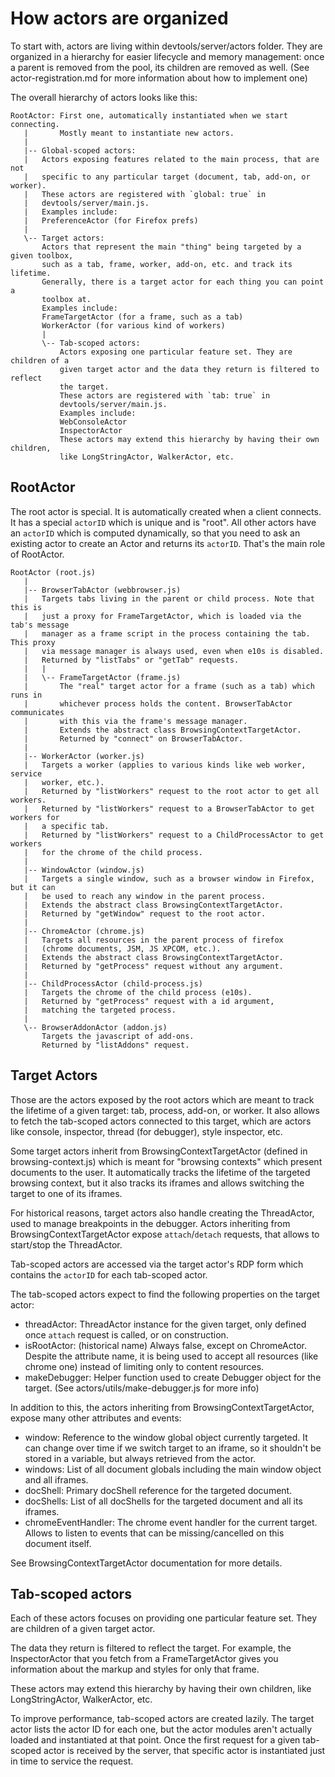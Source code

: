 # How actors are organized

To start with, actors are living within devtools/server/actors folder.
They are organized in a hierarchy for easier lifecycle and memory management:
once a parent is removed from the pool, its children are removed as well.
(See actor-registration.md for more information about how to implement one)

The overall hierarchy of actors looks like this:

```
RootActor: First one, automatically instantiated when we start connecting.
   |       Mostly meant to instantiate new actors.
   |
   |-- Global-scoped actors:
   |   Actors exposing features related to the main process, that are not
   |   specific to any particular target (document, tab, add-on, or worker).
   |   These actors are registered with `global: true` in
   |   devtools/server/main.js.
   |   Examples include:
   |   PreferenceActor (for Firefox prefs)
   |
   \-- Target actors:
       Actors that represent the main "thing" being targeted by a given toolbox,
       such as a tab, frame, worker, add-on, etc. and track its lifetime.
       Generally, there is a target actor for each thing you can point a
       toolbox at.
       Examples include:
       FrameTargetActor (for a frame, such as a tab)
       WorkerActor (for various kind of workers)
       |
       \-- Tab-scoped actors:
           Actors exposing one particular feature set. They are children of a
           given target actor and the data they return is filtered to reflect
           the target.
           These actors are registered with `tab: true` in
           devtools/server/main.js.
           Examples include:
           WebConsoleActor
           InspectorActor
           These actors may extend this hierarchy by having their own children,
           like LongStringActor, WalkerActor, etc.
```

## RootActor

The root actor is special. It is automatically created when a client connects.
It has a special `actorID` which is unique and is "root".
All other actors have an `actorID` which is computed dynamically,
so that you need to ask an existing actor to create an Actor
and returns its `actorID`. That's the main role of RootActor.

```
RootActor (root.js)
   |
   |-- BrowserTabActor (webbrowser.js)
   |   Targets tabs living in the parent or child process. Note that this is
   |   just a proxy for FrameTargetActor, which is loaded via the tab's message
   |   manager as a frame script in the process containing the tab. This proxy
   |   via message manager is always used, even when e10s is disabled.
   |   Returned by "listTabs" or "getTab" requests.
   |   |
   |   \-- FrameTargetActor (frame.js)
   |       The "real" target actor for a frame (such as a tab) which runs in
   |       whichever process holds the content. BrowserTabActor communicates
   |       with this via the frame's message manager.
   |       Extends the abstract class BrowsingContextTargetActor.
   |       Returned by "connect" on BrowserTabActor.
   |
   |-- WorkerActor (worker.js)
   |   Targets a worker (applies to various kinds like web worker, service
   |   worker, etc.).
   |   Returned by "listWorkers" request to the root actor to get all workers.
   |   Returned by "listWorkers" request to a BrowserTabActor to get workers for
   |   a specific tab.
   |   Returned by "listWorkers" request to a ChildProcessActor to get workers
   |   for the chrome of the child process.
   |
   |-- WindowActor (window.js)
   |   Targets a single window, such as a browser window in Firefox, but it can
   |   be used to reach any window in the parent process.
   |   Extends the abstract class BrowsingContextTargetActor.
   |   Returned by "getWindow" request to the root actor.
   |
   |-- ChromeActor (chrome.js)
   |   Targets all resources in the parent process of firefox
   |   (chrome documents, JSM, JS XPCOM, etc.).
   |   Extends the abstract class BrowsingContextTargetActor.
   |   Returned by "getProcess" request without any argument.
   |
   |-- ChildProcessActor (child-process.js)
   |   Targets the chrome of the child process (e10s).
   |   Returned by "getProcess" request with a id argument,
   |   matching the targeted process.
   |
   \-- BrowserAddonActor (addon.js)
       Targets the javascript of add-ons.
       Returned by "listAddons" request.
```

## Target Actors

Those are the actors exposed by the root actors which are meant to track the
lifetime of a given target: tab, process, add-on, or worker. It also allows to
fetch the tab-scoped actors connected to this target, which are actors like
console, inspector, thread (for debugger), style inspector, etc.

Some target actors inherit from BrowsingContextTargetActor (defined in
browsing-context.js) which is meant for "browsing contexts" which present
documents to the user. It automatically tracks the lifetime of the targeted
browsing context, but it also tracks its iframes and allows switching the
target to one of its iframes.

For historical reasons, target actors also handle creating the ThreadActor, used
to manage breakpoints in the debugger. Actors inheriting from
BrowsingContextTargetActor expose `attach`/`detach` requests, that allows to
start/stop the ThreadActor.

Tab-scoped actors are accessed via the target actor's RDP form which contains
the `actorID` for each tab-scoped actor.

The tab-scoped actors expect to find the following properties on the target
actor:
 - threadActor:
   ThreadActor instance for the given target,
   only defined once `attach` request is called, or on construction.
 - isRootActor: (historical name)
   Always false, except on ChromeActor.
   Despite the attribute name, it is being used to accept all resources
   (like chrome one) instead of limiting only to content resources.
 - makeDebugger:
   Helper function used to create Debugger object for the target.
   (See actors/utils/make-debugger.js for more info)

In addition to this, the actors inheriting from BrowsingContextTargetActor,
expose many other attributes and events:
 - window:
   Reference to the window global object currently targeted.
   It can change over time if we switch target to an iframe, so it
   shouldn't be stored in a variable, but always retrieved from the actor.
 - windows:
   List of all document globals including the main window object and all
   iframes.
 - docShell:
   Primary docShell reference for the targeted document.
 - docShells:
   List of all docShells for the targeted document and all its iframes.
 - chromeEventHandler:
   The chrome event handler for the current target. Allows to listen to events
   that can be missing/cancelled on this document itself.

See BrowsingContextTargetActor documentation for more details.

## Tab-scoped actors

Each of these actors focuses on providing one particular feature set. They are
children of a given target actor.

The data they return is filtered to reflect the target. For example, the
InspectorActor that you fetch from a FrameTargetActor gives you information
about the markup and styles for only that frame.

These actors may extend this hierarchy by having their own children, like
LongStringActor, WalkerActor, etc.

To improve performance, tab-scoped actors are created lazily. The target actor
lists the actor ID for each one, but the actor modules aren't actually loaded
and instantiated at that point. Once the first request for a given tab-scoped
actor is received by the server, that specific actor is instantiated just in
time to service the request.
